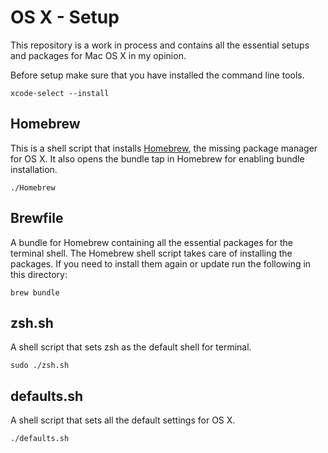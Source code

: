 # OS X - Setup
This repository is a work in process and contains all the essential setups and packages for Mac OS X in my opinion.

Before setup make sure that you have installed the command line tools.

    xcode-select --install

## Homebrew
This is a shell script that installs [Homebrew](http://brew.sh), the missing package manager for OS X. It also opens the bundle tap in Homebrew for enabling bundle installation.

    ./Homebrew

## Brewfile
A bundle for Homebrew containing all the essential packages for the terminal shell. The Homebrew shell script takes care of installing the packages. If you need to install them again or update run the following in this directory:

    brew bundle

## zsh.sh
A shell script that sets zsh as the default shell for terminal.

    sudo ./zsh.sh

## defaults.sh
A shell script that sets all the default settings for OS X.

    ./defaults.sh


